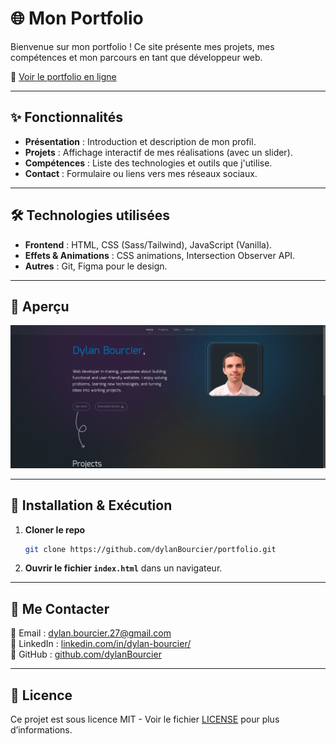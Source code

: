 # 🌐 Mon Portfolio

Bienvenue sur mon portfolio ! Ce site présente mes projets, mes compétences et mon parcours en tant que développeur web.

🚀 [Voir le portfolio en ligne](https://dylanbourcier.me)

---

## ✨ Fonctionnalités

- **Présentation** : Introduction et description de mon profil.
- **Projets** : Affichage interactif de mes réalisations (avec un slider).
- **Compétences** : Liste des technologies et outils que j'utilise.
- **Contact** : Formulaire ou liens vers mes réseaux sociaux.

---

## 🛠️ Technologies utilisées

- **Frontend** : HTML, CSS (Sass/Tailwind), JavaScript (Vanilla).
- **Effets & Animations** : CSS animations, Intersection Observer API.
- **Autres** : Git, Figma pour le design.

---

## 📸 Aperçu

![Aperçu du Portfolio](./assets/img/projectsImages/project4.png)  

---

## 🚀 Installation & Exécution

1. **Cloner le repo**  
   ```sh
   git clone https://github.com/dylanBourcier/portfolio.git
   ```
2. **Ouvrir le fichier `index.html`** dans un navigateur.

---

## 💌 Me Contacter

📧 Email : [dylan.bourcier.27@gmail.com](mailto:dylan.bourcier.27@gmail.com)  
🔗 LinkedIn : [linkedin.com/in/dylan-bourcier/](https://www.linkedin.com/in/dylan-bourcier/)  
🐙 GitHub : [github.com/dylanBourcier](https://github.com/dylanBourcier)  

---

## 📄 Licence

Ce projet est sous licence MIT - Voir le fichier [LICENSE](./LICENSE) pour plus d’informations.

